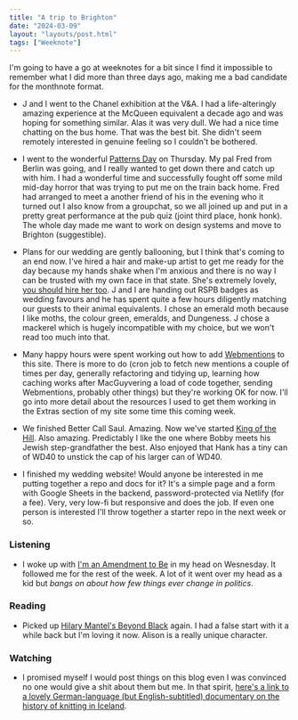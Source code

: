 ```yaml
---
title: "A trip to Brighton"
date: "2024-03-09"
layout: "layouts/post.html"
tags: ["Weeknote"]
---
```


I'm going to have a go at weeknotes for a bit since I find it impossible to remember what I did more than three days ago, making me a bad candidate for the monthnote format.

-   J and I went to the Chanel exhibition at the V&A. I had a life-alteringly amazing experience at the McQueen equivalent a decade ago and was hoping for something similar. Alas it was very dull. We had a nice time chatting on the bus home. That was the best bit. She didn't seem remotely interested in genuine feeling so I couldn't be bothered.

-   I went to the wonderful [Patterns Day](https://patternsday.com/) on Thursday. My pal Fred from Berlin was going, and I really wanted to get down there and catch up with him. I had a wonderful time and successfully fought off some mild mid-day horror that was trying to put me on the train back home. Fred had arranged to meet a another friend of his in the evening who it turned out I also know from a groupchat, so we all joined up and put in a pretty great performance at the pub quiz (joint third place, honk honk). The whole day made me want to work on design systems and move to Brighton (suggestible).

-   Plans for our wedding are gently ballooning, but I think that's coming to an end now. I've hired a hair and make-up artist to get me ready for the day because my hands shake when I'm anxious and there is no way I can be trusted with my own face in that state. She's extremely lovely, [you should hire her too](https://glamtam.co.uk/). J and I are handing out RSPB badges as wedding favours and he has spent quite a few hours diligently matching our guests to their animal equivalents. I chose an emerald moth because I like moths, the colour green, emeralds, and Dungeness. J chose a mackerel which is hugely incompatible with my choice, but we won't read too much into that.

-   Many happy hours were spent working out how to add [Webmentions](https://indieweb.org/Webmention) to this site. There is more to do (cron job to fetch new mentions a couple of times per day, generally refactoring and tidying up, learning how caching works after MacGuyvering a load of code together, sending Webmentions, probably other things) but they're working OK for now. I'll go into more detail about the resources I used to get them working in the Extras section of my site some time this coming week.

-   We finished Better Call Saul. Amazing. Now we've started [King of the Hill](https://archive.org/details/king-of-the-hill13seasons/King+of+the+Hill+S01E01+Pilot.mp4). Also amazing. Predictably I like the one where Bobby meets his Jewish step-grandfather the best. Also enjoyed that Hank has a tiny can of WD40 to unstick the cap of his larger can of WD40.

-   I finished my wedding website! Would anyone be interested in me putting together a repo and docs for it? It's a simple page and a form with Google Sheets in the backend, password-protected via Netlify (for a fee). Very, very low-fi but responsive and does the job. If even one person is interested I'll throw together a starter repo in the next week or so.

### Listening

-   I woke up with [I'm an Amendment to Be](https://www.youtube.com/watch?v=pSANTRnEBgg&t=1s) in my head on Wesnesday. It followed me for the rest of the week. A lot of it went over my head as a kid but _bangs on about how few things ever change in politics_.

### Reading

-   Picked up [Hilary Mantel's Beyond Black](https://booksellercrow.co.uk/shop/beyond-black/) again. I had a false start with it a while back but I'm loving it now. Alison is a really unique character.

### Watching

-   I promised myself I would post things on this blog even I was convinced no one would give a shit about them but me. In that spirit, [here's a link to a lovely German-language (but English-subtitled) documentary on the history of knitting in Iceland](https://www.youtube.com/watch?v=z2G47X3XK4U&t=63s).
